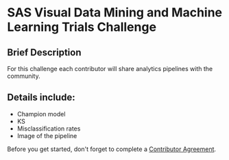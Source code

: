 # SAS Visual Data Mining and Machine Learning Trials Challenge
## Brief Description
For this challenge each contributor will share analytics pipelines with the community. 
## Details include: 
* Champion model
* KS 
* Misclassification rates
* Image of the pipeline

Before you get started, don't forget to complete a [Contributor Agreement](https://github.com/sassoftware/vdmml-trials-challenge/blob/master/ContributorAgreement.pdf).


